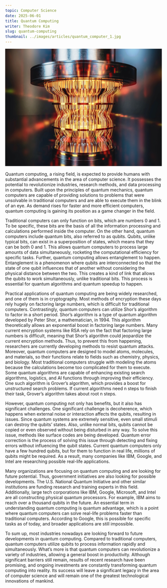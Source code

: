 ```yaml
---
topic: Computer Science
date: 2025-06-01
title: Quantum Computing
writer: Theodore Kim
slug: quantum-computing
thumbnail: ../images/articles/quantum_computer_1.jpg
---
```

![](../images/articles/quantum_computer_1.jpg)

Quantum computing, a rising field, is expected to provide humans with substantial advancements in the area of computer science. It possesses the potential to revolutionize industries, research methods, and data processing in computers. Built upon the principles of quantum mechanics, quantum computers are capable of providing solutions to problems that were unsolvable in traditional computers and are able to execute them in the blink of an eye. As demand rises for faster and more efficient computers, quantum computing is gaining its position as a game changer in the field. 

Traditional computers can only function on bits, which are numbers 0 and 1. To be specific, these bits are the basis of all the information processing and calculations performed inside the computer. On the other hand, quantum computers include quantum bits, also referred to as qubits. Qubits, unlike typical bits, can exist in a superposition of states, which means that they can be both 0 and 1. This allows quantum computers to process large amounts of data simultaneously, rocketing the computational efficiency for specific tasks. Further, quantum computing allows entanglement to happen. Entanglement is a phenomenon where qubits are interconnected so that the state of one qubit influences that of another without considering the physical distance between the two. This creates a kind of link that allows the qubits to work simultaneously, unlike traditional bits. This process is essential for quantum algorithms and quantum speedup to happen. 

Practical applications of quantum computing are being widely researched, and one of them is in cryptography. Most methods of encryption these days rely hugely on factoring large numbers, which is difficult for traditional computers. Contrastingly, quantum computers can utilize Shor’s algorithm to factor in a short period. Shor’s algorithm is a type of quantum algorithm developed by Peter Shor, a mathematician, in 1994. This algorithm theoretically allows an exponential boost in factoring large numbers. Many current encryption systems like RSA rely on the fact that factoring large numbers is difficult, meaning that Shor’s algorithm could jeopardize the current encryption methods. Thus, to prevent this from happening, researchers are currently developing methods to resist quantum attacks. Moreover, quantum computers are designed to model atoms, molecules, and materials, so their functions relate to fields such as chemistry, physics, and biology. Most traditional computers struggle with modeling the atoms because the calculations become too complicated for them to execute. Some quantum algorithms are capable of enhancing existing search algorithms, logistics, and AI functions through improving their efficiency. One such algorithm is Grover’s algorithm, which provides a boost for unstructured search problems. If current algorithms need n steps to finish their task, Grover’s algorithm takes about root n steps. 

However, quantum computing not only has benefits, but it also has significant challenges. One significant challenge is decoherence, which happens when external noise or interaction affects the qubits, resulting in issues. Since quantum systems are extremely sensitive, even small stimuli can destroy the qubits’ states. Also, unlike normal bits, qubits cannot be copied or even observed without being disturbed in any way. To solve this issue, methods like surface codes are being developed. Quantum error correction is the process of solving this issue through detecting and fixing errors without influencing the qubit states. Current quantum computers only have a few hundred qubits, but for them to function in real life, millions of qubits might be required. As a result, many companies like IBM, Google, and Intel are researching possible real-life applications. 

Many organizations are focusing on quantum computing and are looking for future potential. Thus, government initiatives are also looking for possible developments. The U.S. National Quantum Initiative and other similar institutions are funding research and training experts in this field. Additionally, large tech corporations like IBM, Google, Microsoft, and Intel are all constructing physical quantum processors. For example, IBM aims to reach over a thousand qubits in the future. An essential term in understanding quantum computing is quantum advantage, which is a point where quantum computers can solve real-life problems faster than traditional computers. According to Google, this is possible for specific tasks as of today, and broader applications are still impossible. 

To sum up, most industries nowadays are looking forward to future developments in quantum computing. Compared to traditional computers, quantum computers utilize qubits to process information rapidly and simultaneously. What’s more is that quantum computers can revolutionize a variety of industries, allowing a general boost in productivity. Although significant barriers still remain, results of recent research have been promising, and ongoing investments are constantly transforming quantum computing into reality. Its success will leave a significant legacy in the area of computer science and will remain one of the greatest technological innovations of mankind. 